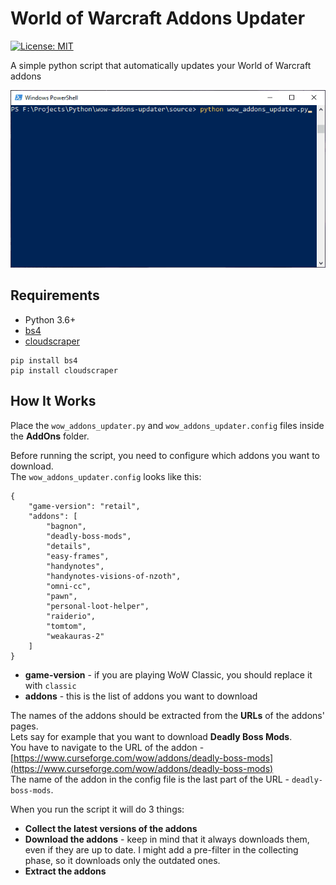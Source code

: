 # World of Warcraft Addons Updater
[![License: MIT](https://img.shields.io/badge/License-MIT-brightgreen.svg)](https://github.com/dbrizov/wow-addons-updater/blob/master/LICENSE)

A simple python script that automatically updates your World of Warcraft addons

![wow_addons_updater.gif](https://github.com/dbrizov/wow-addons-updater/blob/master/docs/wow_addons_updater.gif)

## Requirements
- Python 3.6+
- [bs4](https://www.crummy.com/software/BeautifulSoup)
- [cloudscraper](https://github.com/VeNoMouS/cloudscraper)

```
pip install bs4
pip install cloudscraper
```

## How It Works
Place the `wow_addons_updater.py` and `wow_addons_updater.config` files inside the **AddOns** folder.

Before running the script, you need to configure which addons you want to download.<br>
The `wow_addons_updater.config` looks like this:
```
{
    "game-version": "retail",
    "addons": [
        "bagnon",
        "deadly-boss-mods",
        "details",
        "easy-frames",
        "handynotes",
        "handynotes-visions-of-nzoth",
        "omni-cc",
        "pawn",
        "personal-loot-helper",
        "raiderio",
        "tomtom",
        "weakauras-2"
    ]
}
```

- **game-version** - if you are playing WoW Classic, you should replace it with `classic`
- **addons** - this is the list of addons you want to download

The names of the addons should be extracted from the **URLs** of the addons' pages.<br>
Lets say for example that you want to download **Deadly Boss Mods**.<br>
You have to navigate to the URL of the addon - [https://www.curseforge.com/wow/addons/deadly-boss-mods](https://www.curseforge.com/wow/addons/deadly-boss-mods)<br>
The name of the addon in the config file is the last part of the URL - `deadly-boss-mods`.

When you run the script it will do 3 things:
- **Collect the latest versions of the addons**
- **Download the addons** - keep in mind that it always downloads them, even if they are up to date. I might add a pre-filter in the collecting phase, so it downloads only the outdated ones.
- **Extract the addons**
